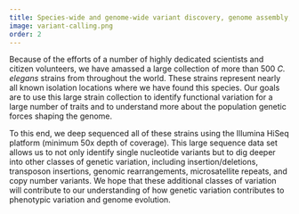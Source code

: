 ```yaml
---
title: Species-wide and genome-wide variant discovery, genome assembly, and annotation
image: variant-calling.png
order: 2
---
```


Because of the efforts of a number of highly dedicated scientists and citizen volunteers, we have amassed a large collection of more than 500 *C. elegans* strains from throughout the world. These strains represent nearly all known isolation locations where we have found this species. Our goals are to use this large strain collection to identify functional variation for a large number of traits and to understand more about the population genetic forces shaping the genome.

To this end, we deep sequenced all of these strains using the Illumina HiSeq platform (minimum 50x depth of coverage). This large sequence data set allows us to not only identify single nucleotide variants but to dig deeper into other classes of genetic variation, including insertion/deletions, transposon insertions, genomic rearrangements, microsatellite repeats, and copy number variants. We hope that these additional classes of variation will contribute to our understanding of how genetic variation contributes to phenotypic variation and genome evolution.
